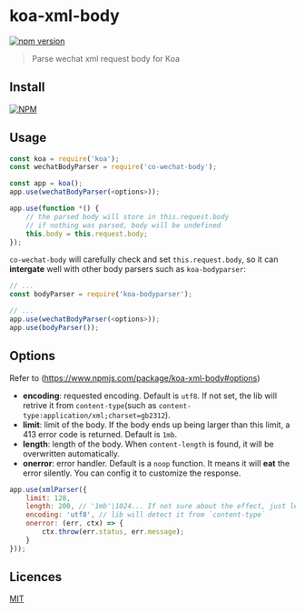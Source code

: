 # koa-xml-body

[![npm version](https://badge.fury.io/js/co-wechat-body.svg)](https://badge.fury.io/js/co-wechat-body)

> Parse wechat xml request body for Koa

## Install

[![NPM](https://nodei.co/npm/co-wechat-body.png?downloads=true&downloadRank=true&stars=true)](https://nodei.co/npm/co-wechat-body/)

## Usage

```js
const koa = require('koa');
const wechatBodyParser = require('co-wechat-body');

const app = koa();
app.use(wechatBodyParser(<options>));

app.use(function *() {
    // the parsed body will store in this.request.body
    // if nothing was parsed, body will be undefined
    this.body = this.request.body;
});
```

`co-wechat-body` will carefully check and set `this.request.body`, so it can **intergate** well with other body parsers such as `koa-bodyparser`:

```js
// ...
const bodyParser = require('koa-bodyparser');

// ...
app.use(wechatBodyParser(<options>));
app.use(bodyParser());
```


## Options

Refer to (https://www.npmjs.com/package/koa-xml-body#options)


- **encoding**: requested encoding. Default is `utf8`. If not set, the lib will retrive it from `content-type`(such as `content-type:application/xml;charset=gb2312`).
- **limit**: limit of the body. If the body ends up being larger than this limit, a 413 error code is returned. Default is `1mb`.
- **length**: length of the body. When `content-length` is found, it will be overwritten automatically.
- **onerror**: error handler. Default is a `noop` function. It means it will **eat** the error silently. You can config it to customize the response.

```js
app.use(xmlParser({
    limit: 128,
    length: 200, // '1mb'|1024... If not sure about the effect, just leave it unspecified
    encoding: 'utf8', // lib will detect it from `content-type`
    onerror: (err, ctx) => {
        ctx.throw(err.status, err.message);
    }
}));
```


## Licences

[MIT](LICENSE)